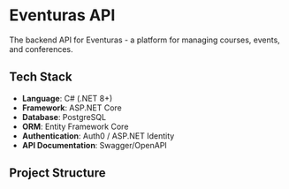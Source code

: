 # Eventuras API

The backend API for Eventuras - a platform for managing courses, events, and conferences.

## Tech Stack

- **Language**: C# (.NET 8+)
- **Framework**: ASP.NET Core
- **Database**: PostgreSQL
- **ORM**: Entity Framework Core
- **Authentication**: Auth0 / ASP.NET Identity
- **API Documentation**: Swagger/OpenAPI

## Project Structure
